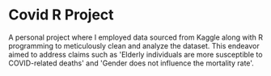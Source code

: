# Covid R Project
A personal project where I employed data sourced from Kaggle along with R programming to meticulously clean and analyze the dataset. This endeavor aimed to address claims such as 'Elderly individuals are more susceptible to COVID-related deaths' and 'Gender does not influence the mortality rate'.

